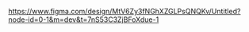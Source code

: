 https://www.figma.com/design/MtV6Zy3fNGhXZGLPsQNQKv/Untitled?node-id=0-1&m=dev&t=7nS53C3ZjBFoXdue-1
